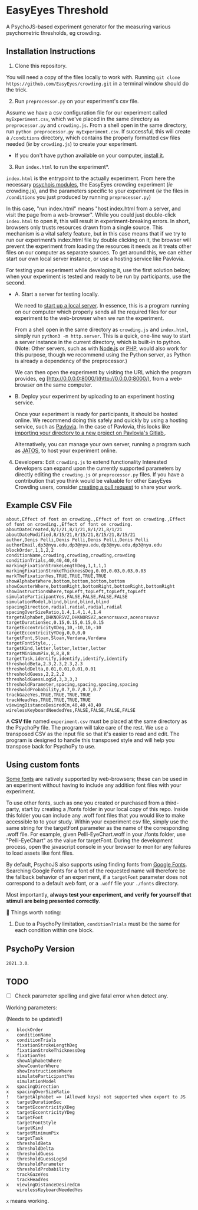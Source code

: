 # EasyEyes Threshold

A PsychoJS-based experiment generator for the measuring various psychometric thresholds, eg crowding.

## Installation Instructions

1. Clone this repository.

You will need a copy of the files locally to work with.
Running `git clone https://github.com/EasyEyes/crowding.git` in a
terminal window should do the trick.

2. Run `preprocessor.py` on your experiment's csv file.

Assume we have a csv configuration file for our experiment called `myExperiment.csv`,
which we've placed in the same directory as `preprocessor.py` and `crowding.js`.
From a shell open in the same directory, run `python preprocessor.py myExperiment.csv`.
If successful, this will create a `/conditions` directory, which contains
the properly formatted csv files needed (_ie_ by `crowding.js`) to create your experiment.

- If you don't have python available on your computer, [install it](https://www.python.org/downloads/).

3. Run `index.html` to run the experiment\*.

`index.html` is the entrypoint to the actually experiment.
From here the necessary [psychojs modules](https://github.com/psychopy/psychojs),
the EasyEyes crowding experiment (_ie_ crowding.js),
and the parameters specific to your experiment
(_ie_ the files in `/conditions` you just produced by running `preprocessor.py`)

In this case, "run index.html" means "host index.html from a server, and visit the page from a web-browser".
While you could just double-click `index.html` to open it, this will result in experiment-breaking
errors.
In short, browsers only trusts resources drawn from a single source. This mechanism is a vital safety feature, but in this case means that if we try to run our experiment’s index.html file by double clicking on it, the browser will prevent the experiment from loading the resources it needs as it treats other files on our computer as separate sources.
To get around this, we can either start our own local server instance,
or use a hosting service like Pavlovia.

For testing your experiment while developing it, use the first solution below;
when your experiment is tested and ready to be run by participants, use the second.

- A. Start a server for testing locally.

  We need to [start up a local server](https://developer.mozilla.org/en-US/docs/Learn/Common_questions/set_up_a_local_testing_server).
  In essence, this is a program running on
  our computer which properly sends all the required files for our experiment
  to the web-browser when we run the experiment.

  From a shell open in the same directory as `crowding.js` and `index.html`, simply run
  `python3 -m http.server`.
  This is a quick, one-line way to start a server instance in the current
  directory, which is built-in to python.
  (Note: Other servers, such as with [Node.js](https://stackoverflow.com/questions/6084360/using-node-js-as-a-simple-web-server)
  or [PHP](https://stackoverflow.com/questions/1678010/php-server-on-local-machine),
  would also work for this purpose, though we recommend
  using the Python server, as Python is already a dependency of the preprocessor.)

  We can then open the experiment by visiting
  the URL which the program provides, eg
  [http://0.0.0.0:8000/](http://0.0.0.0:8000/),
  from a web-browser on the same computer.

- B. Deploy your experiment by uploading to an experiment hosting service.

  Once your experiment is ready for participants, it should be hosted online.
  We recommend doing this safely and quickly by using a hosting service,
  such as [Pavlovia](https://pavlovia.org). In the case of Pavlovia,
  this looks like
  [importing your directory to a new project on Pavlovia's Gitlab.](https://gitlab.pavlovia.org/projects/new).

  Alternatively, you can manage your own server, running a program such as [JATOS](jatos.org),
  to host your experiment online.

4. Developers: Edit `crowding.js` to extend functionality
   Interested developers can expand upon the currently supported parameters by directly
   editing the `crowding.js` or `preprocessor.py` files.
   If you have a contribution that you think would be valuable for other EasyEyes Crowding users, consider
   [creating a pull request](https://docs.github.com/en/github/collaborating-with-pull-requests/proposing-changes-to-your-work-with-pull-requests/creating-a-pull-request)
   to share your work.

## Example CSV File

```
about,Effect of font on crowding.,Effect of font on crowding.,Effect of font on crowding.,Effect of font on crowding.
aboutDateCreated,8/1/21,8/1/21,8/1/21,8/1/21
aboutDateModified,8/15/21,8/15/21,8/15/21,8/15/21
author,Denis Pelli,Denis Pelli,Denis Pelli,Denis Pelli
authorEmail,dp3@nyu.edu,dp3@nyu.edu,dp3@nyu.edu,dp3@nyu.edu
blockOrder,1,1,2,2
conditionName,crowding,crowding,crowding,crowding
conditionTrials,40,40,40,40
markingFixationStrokeLengthDeg,1,1,1,1
markingFixationStrokeThicknessDeg,0.03,0.03,0.03,0.03
markTheFixationYes,TRUE,TRUE,TRUE,TRUE
showAlphabetWhere,bottom,bottom,bottom,bottom
showCounterWhere,bottomRight,bottomRight,bottomRight,bottomRight
showInstructionsWhere,topLeft,topLeft,topLeft,topLeft
simulateParticipantYes,FALSE,FALSE,FALSE,FALSE
simulationModel,blind,blind,blind,blind
spacingDirection,radial,radial,radial,radial
spacingOverSizeRatio,1.4,1.4,1.4,1.4
targetAlphabet,DHKNORSVZ,DHKNORSVZ,acenorsuvxz,acenorsuvxz
targetDurationSec,0.15,0.15,0.15,0.15
targetEccentricityXDeg,10,-10,10,-10
targetEccentricityYDeg,0,0,0,0
targetFont,Sloan,Sloan,Verdana,Verdana
targetFontStyle,,,,
targetKind,letter,letter,letter,letter
targetMinimumPix,8,8,8,8
targetTask,identify,identify,identify,identify
thresholdBeta,2.3,2.3,2.3,2.3
thresholdDelta,0.01,0.01,0.01,0.01
thresholdGuess,2,2,2,2
thresholdGuessLogSd,3,3,3,3
thresholdParameter,spacing,spacing,spacing,spacing
thresholdProbability,0.7,0.7,0.7,0.7
trackGazeYes,TRUE,TRUE,TRUE,TRUE
trackHeadYes,TRUE,TRUE,TRUE,TRUE
viewingDistanceDesiredCm,40,40,40,40
wirelessKeyboardNeededYes,FALSE,FALSE,FALSE,FALSE
```

A **CSV file** named `experiment.csv` must be placed at the same directory as the PsychoPy file. The program will take care of the rest. We use a transposed CSV as the input file so that it's easier to read and edit. The program is designed to handle this transposed style and will help you transpose back for PsychoPy to use.

## Using custom fonts

[Some fonts](https://www.w3schools.com/cssref/css_websafe_fonts.asp) are natively supported by web-browsers;
these can be used in an experiment without
having to include any addition font files with your experiment.

To use other fonts, such as one you created or purchased from a third-party, start
by creating a /fonts folder in your local copy of this repo. Inside this folder you
can include any .woff font files that you would like to make accessible to to your
study.
Within your experiment csv file, simply use the same string for the targetFont
parameter as the name of the corresponding .woff file.
For example, given Pelli-EyeChart.woff in your /fonts folder, use
"Pelli-EyeChart" as the value for targetFont.
During the development process, open the javascript console in your browser to
monitor any failures to load assets like font files.

By default, PsychoJS also supports using finding fonts from [Google Fonts](https://fonts.google.com). Searching Google Fonts for a font of the requested name will therefore be the
fallback behavior of an experiment, if a `targetFont` parameter does not correspond to
a default web font, or a `.woff` file your `./fonts` directory.

Most importantly,
**always test your experiment, and verify for yourself that stimuli are being presented correctly**.

🚨 Things worth noting:

1. Due to a PsychoPy limitation, `conditionTrials` must be the same for each condition within one block.

## PsychoPy Version

`2021.3.0`.

## TODO

- [ ] Check parameter spelling and give fatal error when detect any.

Working parameters:

(Needs to be updated!)

```
x   blockOrder
    conditionName
x   conditionTrials
    fixationStrokeLengthDeg
    fixationStrokeThicknessDeg
x   fixationYes
    showAlphabetWhere
    showCounterWhere
    showInstructionsWhere
    simulateParticipantYes
    simulationModel
x   spacingDirection
x   spacingOverSizeRatio
!   targetAlphabet => (Allowed keys) not supported when export to JS
x   targetDurationSec
x   targetEccentricityXDeg
x   targetEccentricityYDeg
x   targetFont
    targetFontStyle
    targetKind
x   targetMinimumPix
    targetTask
x   thresholdBeta
x   thresholdDelta
x   thresholdGuess
x   thresholdGuessLogSd
    thresholdParameter
x   thresholdProbability
    trackGazeYes
    trackHeadYes
x   viewingDistanceDesiredCm
    wirelessKeyboardNeededYes
```

`x` means working.
